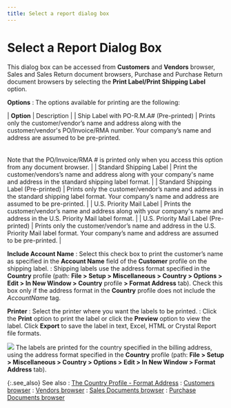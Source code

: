 ```yaml
---
title: Select a report dialog box
---
```


# Select a Report Dialog Box


This dialog box can be accessed from **Customers**  and **Vendors** browser, Sales and  Sales Return document browsers, Purchase and Purchase Return document  browsers by selecting the **Print Label/Print 
 Shipping Label** option.


**Options**
: The options available for printing are the following:


| **Option** | Description |
| Ship Label with PO-R.M.A#  (Pre-printed) | Prints only the customer/vendor’s name and address along  with the customer/vendor's PO/Invoice/RMA  number. Your company’s name and address are assumed to be pre-printed.<br/><br/><br/>Note that the PO/Invoice/RMA  # is printed only when you access this option from any document browser. |
| Standard Shipping Label | Print the customer/vendors’s name and address along  with your company's name and address in the standard shipping label format. |
| Standard Shipping Label (Pre-printed) | Prints only the customer/vendor’s name and address in  the standard shipping label format. Your company’s name and address are  assumed to be pre-printed. |
| U.S. Priority Mail Label | Prints the customer/vendor’s name and address along  with your company's name and address in the U.S. Priority Mail label format. |
| U.S. Priority Mail Label (Pre-printed) | Prints only the customer/vendor’s name and address in  the U.S. Priority Mail label format. Your company’s name and address are  assumed to be pre-printed. |



**Include Account Name**
: Select this check box to print the customer’s name  as specified in the **Account Name**  field of the **Customer** profile  on the shipping label.
: Shipping labels use the address format specified  in the **Country** profile (path:  **File &gt; Setup &gt; Miscellaneous &gt; 
 Country &gt; Options &gt; Edit &gt; In New Window &gt; Country** profile **&gt; Format Address** tab). Check this  box only if the address format in the **Country**  profile does not include the $Account Name$  tag.


**Printer**
: Select the printer where you want the labels to  be printed.
: Click the **Print** option to print the label or click the **Preview** option to view the label. Click **Export** to save the label in text, Excel, HTML or Crystal Report file formats.


![]({{site.mc_baseurl}}/img/note.gif) The  labels are printed for the country specified in the billing address, using  the address format specified in the **Country** profile (path: **File &gt; Setup 
 &gt; Miscellaneous &gt; Country &gt; Options &gt; Edit &gt; In New Window 
 &gt; Format Address** tab).


{:.see_also}
See also
: [The  Country Profile - Format Address]({{site.sc_chm}}/options/international-set-up/country/profile/the_country_profile_format_address.html)
: [Customers browser]({{site.mc_baseurl}}/customers-browser/the_customer_browser.html)
: [Vendors  browser]({{site.mv_chm}}/vendors-browser/the_vendor_browser.html)
: [Sales  Documents browser]({{site.sp_chm}}/sales-docs/browser/cmn-opts/sales_document_browser_options_contents.html)
: [Purchase  Documents browser]({{site.pp_chm}}/purc-proc/purchase-document-browser/purchase_document_browser_options.html)
